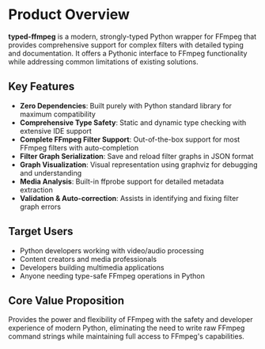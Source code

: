 # Product Overview

**typed-ffmpeg** is a modern, strongly-typed Python wrapper for FFmpeg that provides comprehensive support for complex filters with detailed typing and documentation. It offers a Pythonic interface to FFmpeg functionality while addressing common limitations of existing solutions.

## Key Features

- **Zero Dependencies**: Built purely with Python standard library for maximum compatibility
- **Comprehensive Type Safety**: Static and dynamic type checking with extensive IDE support
- **Complete FFmpeg Filter Support**: Out-of-the-box support for most FFmpeg filters with auto-completion
- **Filter Graph Serialization**: Save and reload filter graphs in JSON format
- **Graph Visualization**: Visual representation using graphviz for debugging and understanding
- **Media Analysis**: Built-in ffprobe support for detailed metadata extraction
- **Validation & Auto-correction**: Assists in identifying and fixing filter graph errors

## Target Users

- Python developers working with video/audio processing
- Content creators and media professionals
- Developers building multimedia applications
- Anyone needing type-safe FFmpeg operations in Python

## Core Value Proposition

Provides the power and flexibility of FFmpeg with the safety and developer experience of modern Python, eliminating the need to write raw FFmpeg command strings while maintaining full access to FFmpeg's capabilities.